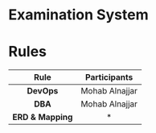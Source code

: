 # Examination System
# Rules
|     Rule      |  Participants  |
|:-------------:|:--------------:|
|  **DevOps**   | Mohab Alnajjar |
|    **DBA**    | Mohab Alnajjar |
| **ERD & Mapping** | * |
